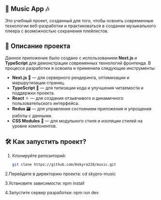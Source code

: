
## 🎵 Music App 🎶

Это учебный проект, созданный для того, чтобы освоить современные технологии веб-разработки и практиковаться в создании музыкального плеера с возможностью сохранения плейлистов.

## 🚀 Описание проекта

Данное приложение было создано с использованием **Next.js** и **TypeScript** для демонстрации современных технологий фронтенда. В процессе разработки я освоила и применила следующие инструменты:

- **Next.js** 🚀 — для серверного рендеринга, оптимизации и маршрутизации страниц.
- **TypeScript** 📝 — для типизации кода и улучшения читаемости и поддержки проекта.
- **React** ⚛️ — для создания отзывчивого и динамичного пользовательского интерфейса.
- **Redux** 🗃️ — для управления состоянием приложения и упрощения работы с данными.
- **CSS Modules** 🎨 — для модульного стиля и изоляции стилей на уровне компонентов.

## 🛠 Как запустить проект?

1. Клонируйте репозиторий:
   ```bash
   git clone https://github.com/Kekyra228/music.git
   
2.Перейдите в директорию проекта:
 cd skypro-music

3.Установите зависимости:
npm install

4.Запустите сервер разработки:
npm run dev



